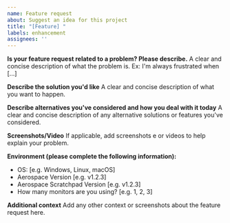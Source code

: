 ```yaml
---
name: Feature request
about: Suggest an idea for this project
title: "[Feature] "
labels: enhancement
assignees: ''
---
```


**Is your feature request related to a problem? Please describe.**
A clear and concise description of what the problem is. Ex: I'm always frustrated when [...]

**Describe the solution you'd like**
A clear and concise description of what you want to happen.

**Describe alternatives you've considered and how you deal with it today**
A clear and concise description of any alternative solutions or features you've considered.

**Screenshots/Video**
If applicable, add screenshots e or videos to help explain your problem.

**Environment (please complete the following information):**
 - OS: [e.g. Windows, Linux, macOS]
 - Aerospace Version [e.g. v1.2.3]
 - Aerospace Scratchpad Version [e.g. v1.2.3]
 - How many monitors are you using? [e.g. 1, 2, 3]

**Additional context**
Add any other context or screenshots about the feature request here.

